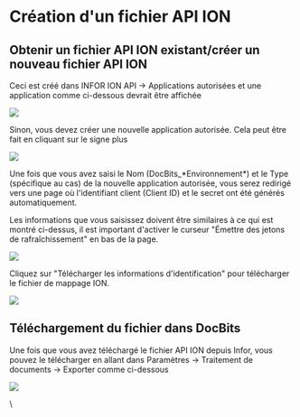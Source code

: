 # Création d'un fichier API ION

## Obtenir un fichier API ION existant/créer un nouveau fichier API ION

Ceci est créé dans INFOR ION API → Applications autorisées et une application comme ci-dessous devrait être affichée

![](https://lh7-us.googleusercontent.com/Lpl5VZkrSk9u04C7SWTmfDVbQpRTxSMEE3i2S2Ry\_TDZ9mYJMt6UkzTPw5ApaVIEhzpUmpnffntqXowMlhib8LqIRWgpEYlepZlPyqGFNTTn7z--owAFltp9YfD1Si1SbAAX0c0EHvKrIkb0kK1GboQ)

Sinon, vous devez créer une nouvelle application autorisée. Cela peut être fait en cliquant sur le signe plus

![](https://lh7-us.googleusercontent.com/y0G9v9WfKlQWCkMy7wmNp59PpUr9AOecJy5zThtVJ5rh09eyH1WkheONuNciZ1pj7-nHKpFSSUjuzYcCe3xE9qrZZcl3IEKeqUWn9h0LSQIF4WJhNDwM9xLaSYskDO4ci2qi3zXPLLl\_nPX8GL2UTK4)

Une fois que vous avez saisi le Nom (DocBits\_\*Environnement\*) et le Type (spécifique au cas) de la nouvelle application autorisée, vous serez redirigé vers une page où l'identifiant client (Client ID) et le secret ont été générés automatiquement.

Les informations que vous saisissez doivent être similaires à ce qui est montré ci-dessus, il est important d'activer le curseur "Émettre des jetons de rafraîchissement" en bas de la page.

![](https://lh7-us.googleusercontent.com/FevNa7kQ-rCicUxacuCe7m4XHsLOsYYCRq4JAQ3xDTYPxfq3mg5m2BwWF8iz7ASdNS93sgc1t8gJvnNupCDzQPbUu1NpCu4MHxKGBi6OtyDs7ep2TrsaP3gEXHgMsKzHVQ6JbNc2exbdJ41l\_0a7SCA)

Cliquez sur "Télécharger les informations d'identification" pour télécharger le fichier de mappage ION.

![](https://lh7-us.googleusercontent.com/rf0BjR-d15LYj98tRJbMClAqtKAqhQdChgsxKS2Ndl-qhquZELEK66WjREvqDcCCj2UlZYK1i-ntNMtzrN\_Kpv1572tqMvWEld8tBDlAzuqz9ocXssiGXFCRnbyH2baWOiBH\_27cpVV3vFUP\_5CJ1xI)

## Téléchargement du fichier dans DocBits

Une fois que vous avez téléchargé le fichier API ION depuis Infor, vous pouvez le télécharger en allant dans Paramètres → Traitement de documents → Exporter comme ci-dessous

![](https://lh7-us.googleusercontent.com/ONyqYFVhCO3PTyBM6Y-OLrwdXGSQgYBoq4M-7Uof7XKjNhYvemhbjtjcgT4mKZ2-dVc4TWkesSgOWwXGf\_a4xLj0X27Y7ZloQSwTD0ey1yIUBNkkvcTX8rf6l24ljltClVoVCJlUWsyVxmzMhWdLDnI)

\
